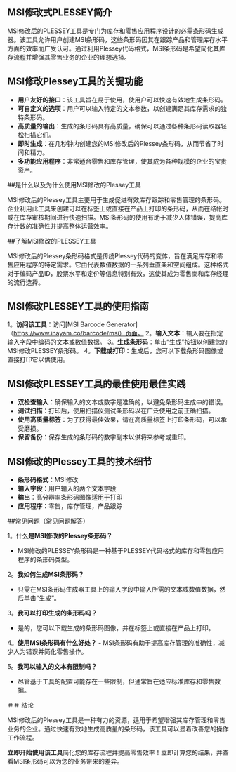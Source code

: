 ## MSI修改式PLESSEY简介

MSI修改后的PLESSEY工具是专门为库存和零售应用程序设计的必需条形码生成器。该工具允许用户创建MSI条形码，这些条形码因其在跟踪产品和管理库存水平方面的效率而广受认可。通过利用Plessey代码格式，MSI条形码是希望简化其库存流程并增强其零售业务的企业的理想选择。

## MSI修改Plessey工具的关键功能

-  **用户友好的接口**：该工具旨在易于使用，使用户可以快速有效地生成条形码。
-  **可自定义的选项**：用户可以输入特定的文本参数，以创建满足其库存需求的独特条形码。
-  **高质量的输出**：生成的条形码具有高质量，确保可以通过各种条形码读取器轻松扫描它们。
-  **即时生成**：在几秒钟内创建您的MSI修改后的Plessey条形码，从而节省了时间和精力。
-  **多功能应用程序**：非常适合零售和库存管理，使其成为各种规模的企业的宝贵资产。

##是什么以及为什么使用MSI修改的Plessey工具

MSI修改后的Plessey工具主要用于生成促进有效库存跟踪和零售管理的条形码。企业利用此工具来创建可以在标签上或直接在产品上打印的条形码，从而在结帐时或在库存审核期间进行快速扫描。MSI条形码的使用有助于减少人体错误，提高库存计数的准确性并提高整体运营效率。

##了解MSI修改的PLESSEY工具

MSI修改后的Plessey条形码格式是传统Plessey代码的变体，旨在满足库存和零售应用程序的特定需求。它由代表数值数据的一系列垂直条和空间组成。这种格式对于编码产品ID，股票水平和定价等信息特别有效，这使其成为零售商和库存经理的流行选择。

## MSI修改PLESSEY工具的使用指南

1。**访问该工具**：访问[MSI Barcode Generator]（https://www.inayam.co/barcode/msi）页面。
2。**输入文本**：输入要在指定输入字段中编码的文本或数值数据。
3。**生成条形码**：单击“生成”按钮以创建您的MSI修改PLESSEY条形码。
4。**下载或打印**：生成后，您可以下载条形码图像或直接打印它以供使用。

## MSI修改PLESSEY工具的最佳使用最佳实践

-  **双检查输入**：确保输入的文本或数字是准确的，以避免条形码生成中的错误。
-  **测试扫描**：打印后，使用扫描仪测试条形码以在广泛使用之前正确扫描。
-  **使用高质量标签**：为了获得最佳效果，请在高质量标签上打印条形码，可以承受磨损。
-  **保留备份**：保存生成的条形码的数字副本以供将来参考或重印。

## MSI修改的Plessey工具的技术细节

-  **条形码格式**：MSI修改
-  **输入字段**：用户输入的两个文本字段
-  **输出**：高分辨率条形码图像适用于打印
-  **应用程序**：零售，库存管理，产品跟踪

##常见问题（常见问题解答）

1。**什么是MSI修改的Plessey条形码？**
-  MSI修改的PLESSEY条形码是一种基于PLESSEY代码格式的库存和零售应用程序的条形码类型。

2。**我如何生成MSI条形码？**
- 只需在MSI条形码生成器工具上的输入字段中输入所需的文本或数值数据，然后单击“生成”。

3。**我可以打印生成的条形码吗？**
- 是的，您可以下载生成的条形码图像，并在标签上或直接在产品上打印。

4。**使用MSI条形码有什么好处？** -  MSI条形码有助于提高库存管理的准确性，减少人为错误并简化零售操作。

5。**我可以输入的文本有限制吗？**
- 尽管基于工具的配置可能存在一些限制，但通常旨在适应标准库存和零售数据。

＃＃ 结论

MSI修改后的Plessey工具是一种有力的资源，适用于希望增强其库存管理和零售业务的企业。通过快速有效地生成高质量的条形码，该工具可以显着改善您的操作工作流程。

**立即开始使用该工具**简化您的库存流程并提高零售效率！立即计算您的结果，并查看MSI条形码可以为您的业务带来的差异。